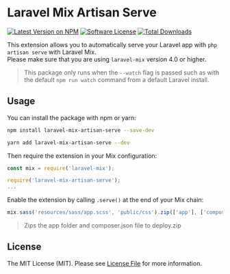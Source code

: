 # Laravel Mix Artisan Serve

[![Latest Version on NPM][ico-version]][link-npm]
[![Software License][ico-license]](LICENSE.md)
[![Total Downloads][ico-downloads]][link-downloads]

This extension allows you to automatically serve your Laravel app with `php artisan serve` with Laravel Mix.  
Please make sure that you are using `laravel-mix` version 4.0 or higher.

> This package only runs when the `--watch` flag is passed such as with the default `npm run watch` command from a default Laravel install.

## Usage

You can install the package with npm or yarn:

```bash
npm install laravel-mix-artisan-serve --save-dev
```

```bash
yarn add laravel-mix-artisan-serve --dev
```

Then require the extension in your Mix configuration:

```js
const mix = require('laravel-mix');

require('laravel-mix-artisan-serve');
...
```

Enable the extension by calling `.serve()` at the end of your Mix chain:

```js
mix.sass('resources/sass/app.scss', 'public/css').zip(['app'], ['composer.json'], 'deploy.zip');
```

> Zips the app folder and composer.json file to deploy.zip

## License

The MIT License (MIT). Please see [License File](LICENSE.md) for more information.

[ico-downloads]: https://img.shields.io/npm/dt/laravel-mix-zip.svg?style=flat-square
[ico-license]: https://img.shields.io/badge/license-MIT-brightgreen.svg?style=flat-square
[ico-version]: https://img.shields.io/npm/v/laravel-mix-zip.svg?style=flat-square
[link-downloads]: https://npmjs.com/package/laravel-mix-zip
[link-npm]: https://npmjs.com/package/laravel-mix-zip
